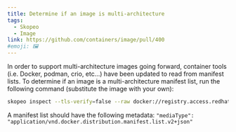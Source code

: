```yaml
---
title: Determine if an image is multi-architecture
tags:
  - Skopeo
  - Image
link: https://github.com/containers/image/pull/400
#emoji: 🖼️
---
```


In order to support multi-architecture images going forward, container tools (i.e. Docker, podman, crio, etc...) have been updated to read from manifest lists.  To determine if an image is a multi-architecture manifest list, run the following command (substitute the image with your own):
```bash
skopeo inspect --tls-verify=false --raw docker://registry.access.redhat.com/ubi8:latest | jq
```

A manifest list should have the following metadata: `"mediaType": "application/vnd.docker.distribution.manifest.list.v2+json"`
